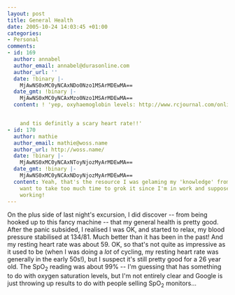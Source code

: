 ```yaml
---
layout: post
title: General Health
date: 2005-10-24 14:03:45 +01:00
categories:
- Personal
comments:
- id: 169
  author: annabel
  author_email: annabel@durasonline.com
  author_url: ''
  date: !binary |-
    MjAwNS0xMC0yNCAxNDo0Nzo1MSArMDEwMA==
  date_gmt: !binary |-
    MjAwNS0xMC0yNCAxMzo0Nzo1MSArMDEwMA==
  content: ! 'yep, oxyhaemoglobin levels: http://www.rcjournal.com/online_resources/cpgs/pulsecpg.html


    and tis definitly a scary heart rate!!'
- id: 170
  author: mathie
  author_email: mathie@woss.name
  author_url: http://woss.name/
  date: !binary |-
    MjAwNS0xMC0yNCAxNToyNjozMyArMDEwMA==
  date_gmt: !binary |-
    MjAwNS0xMC0yNCAxNDoyNjozMyArMDEwMA==
  content: Yeah, that's the resource I was gelaming my 'knowledge' from.  I didn't
    want to take too much time to grok it since I'm in work and supposed to be, well,
    working!
---
```

On the plus side of last night's excursion, I did discover -- from being hooked up to this fancy machine -- that my general health is pretty good.  After the panic subsided, I realised I was OK, and started to relax, my blood pressure stabilised at 134/81.  Much better than it has been in the past!  And my resting heart rate was about 59.  OK, so that's not quite as impressive as it used to be (when I was doing a <em>lot</em> of cycling, my resting heart rate was generally in the early 50s!), but I suspect it's still pretty good for a 26 year old.  The SpO<sub>2</sub> reading was about 99% -- I'm guessing that has something to do with oxygen saturation levels, but I'm not entirely clear and Google is just throwing up results to do with people selling SpO<sub>2</sub> monitors...
